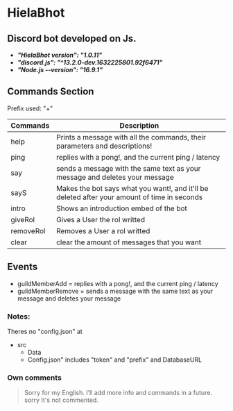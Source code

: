 # HielaBhot

## Discord bot developed on Js.

- **_"HielaBhot version": "1.0.11"_**
- **_"discord.js": "^13.2.0-dev.1632225801.92f6471"_**
- **_"Node.js --version": "16.9.1"_**

## Commands Section

Prefix used: "+"

| Commands  | Description                                                                                  |
| --------- | -------------------------------------------------------------------------------------------- |
| help      | Prints a message with all the commands, their parameters and descriptions!                   |
| ping      | replies with a pong!, and the current ping / latency                                         |
| say       | sends a message with the same text as your message and deletes your message                  |
| sayS      | Makes the bot says what you want!, and it'll be deleted after your amount of time in seconds |
| intro     | Shows an introduction embed of the bot                                                       |
| giveRol   | Gives a User the rol writted                                                                 |
| removeRol | Removes a User a rol writted                                                                 |
| clear     | clear the amount of messages that you want                                                   |

## Events

- guildMemberAdd = replies with a pong!, and the current ping / latency
- guildMemberRemove = sends a message with the same text as your message and deletes your message

### Notes:

Theres no "config.json" at

- src
  - Data
  - Config.json" includes "token" and "prefix" and DatabaseURL

### Own comments

> Sorry for my English.
> I'll add more info and commands in a future.
> sorry It's not commented.
